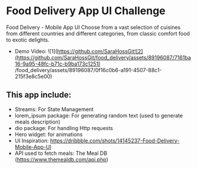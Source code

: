 # Food Delivery App UI Challenge

Food Delivery - Mobile App UI
Choose from a vast selection of cuisines from different countries and different categories,
from classic comfort food to exotic delights.
- Demo Video: 
![1](https://github.com/SaraHossGit![2](https://github.com/SaraHossGit/food_delivery/assets/89196087/7161ba16-9a95-48fc-b71c-b9ba173c1251)
/food_delivery/assets/89196087/0f16c0b6-a191-4507-88c1-215f3e8c5e00) 


## This app include:

- Streams: For State Management
- lorem_ipsum package: For generating random text (used to generate meals description) 
- dio package: For handling Http requests
- Hero widget: for animations
- UI Inspiration: https://dribbble.com/shots/14145237-Food-Delivery-Mobile-App-UI
- API used to fetch meals: The Meal DB (https://www.themealdb.com/api.php)
